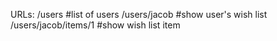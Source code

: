 URLs:
    /users                #list of users
    /users/jacob          #show user's wish list
    /users/jacob/items/1  #show wish list item